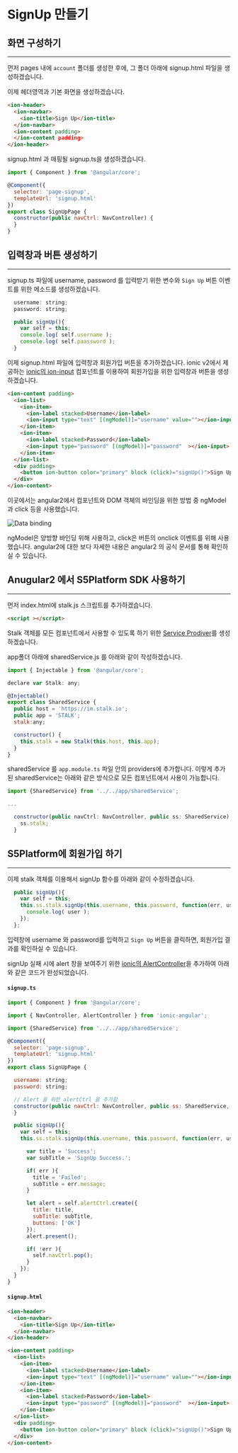 # SignUp 만들기

## 화면 구성하기
-----------

먼저 pages 내에 `account` 폴더를 생성한 후에, 그 폴더 아래에 signup.html 파일을 생성하겠습니다.

이제 헤더영역과 기본 화면을 생성하겠습니다.

```html
<ion-header>
  <ion-navbar>
    <ion-title>Sign Up</ion-title>
  </ion-navbar>
  <ion-content padding>
  </ion-content padding>
</ion-header>
``` 

signup.html 과 매핑될 signup.ts을 생성하겠습니다.

```javascript
import { Component } from '@angular/core';

@Component({
  selector: 'page-signup',
  templateUrl: 'signup.html'
})
export class SignUpPage {
  constructor(public navCtrl: NavController) {
  }
}
```

## 입력창과 버튼 생성하기
-----------

signup.ts 파일에 username, password 를 입력받기 위한 변수와 `Sign Up` 버튼 이벤트를 위한 메소드를 생성하겠습니다.

```javascript
  username: string;
  password: string;

  public signUp(){
    var self = this;
    console.log( self.username );
    console.log( self.paassword );
  }
 ```

이제 signup.html 파일에 입력창과 회원가입 버튼을 추가하겠습니다.
ionic v2에서 제공하는 [ionic의 ion-input](http://ionicframework.com/docs/v2/components/#stacked-labels) 컴포넌트를 이용하여 회원가입을 위한 입력창과 버튼을 생성하겠습니다.
  
```html
<ion-content padding>
  <ion-list>
    <ion-item>
      <ion-label stacked>Username</ion-label>
      <ion-input type="text" [(ngModel)]="username" value=""></ion-input>
    </ion-item>
    <ion-item>
      <ion-label stacked>Password</ion-label>
      <ion-input type="password" [(ngModel)]="password"  ></ion-input>
    </ion-item>
  </ion-list>
  <div padding>
    <button ion-button color="primary" block (click)="signUp()">Sign Up</button>
  </div>
</ion-content>
```

이곳에서는 angular2에서 컴포넌트와 DOM 객체의 바인딩을 위한 방법 중 ngModel 과 click 등을 사용했습니다.

![Data binding](http://i0.wp.com/angular.io/resources/images/devguide/architecture/databinding.png?resize=270%2C251&ssl=1)

ngModel은 양방향 바인딩 위해 사용하고, click은 버튼의 onclick 이벤트를 위해 사용했습니다.
angular2에 대한 보다 자세한 내용은 angular2 의 공식 문서를 통해 확인하실 수 있습니다.

## Anugular2 에서 S5Platform SDK 사용하기
-----------

먼저 index.html에 stalk.js 스크립트를 추가하겠습니다.

```html
<script ></script>
```

Stalk 객체를 모든 컴포넌트에서 사용할 수 있도록 하기 위한 [Service Prodiver](https://angular.io/docs/ts/latest/guide/ngmodule.html#!#providers)를 생성하겠습니다.

app폴더 아래에 sharedService.js 를 아래와 같이 작성하겠습니다.

```javascript
import { Injectable } from '@angular/core';

declare var Stalk: any;

@Injectable()
export class SharedService {
  public host = 'https://im.stalk.io';
  public app = 'STALK';
  stalk:any;

  constructor() {
    this.stalk = new Stalk(this.host, this.app);
  }
}
```

sharedService 를 `app.module.ts` 파일 안의 providers에 추가합니다.
이렇게 추가된 sharedService는 아래와 같은 방식으로 모든 컴포넌트에서 사용이 가능합니다.

```javascript
import {SharedService} from '../../app/sharedService';

...

  constructor(public navCtrl: NavController, public ss: SharedService) {
    ss.stalk;
  }
```

## S5Platform에 회원가입 하기
-----------

이제 stalk 객체를 이용해서 signUp 함수를 아래와 같이 수정하겠습니다.

```javascript
  public signUp(){
    var self = this;
    this.ss.stalk.signUp(this.username, this.password, function(err, user){
      console.log( user );
    });
  };
```

입력창에 username 와 password를 입력하고 `Sign Up` 버튼을 클릭하면, 회원가입 결과를 확인하실 수 있습니다.

signUp 실패 시에 alert 창을 보여주기 위한 [ionic의 AlertController](http://ionicframework.com/docs/v2/api/components/alert/AlertController/)을 추가하여 아래와 같은 코드가 완성되었습니다.

#### `signup.ts`

```javascript
import { Component } from '@angular/core';

import { NavController, AlertController } from 'ionic-angular';

import {SharedService} from '../../app/sharedService';

@Component({
  selector: 'page-signup',
  templateUrl: 'signup.html'
})
export class SignUpPage {

  username: string;
  password: string;

  // Alert 을 위한 alertCtrl 을 추가함
  constructor(public navCtrl: NavController, public ss: SharedService, public alertCtrl: AlertController) {
  }

  public signUp(){
    var self = this;
    this.ss.stalk.signUp(this.username, this.password, function(err, user){

      var title = 'Success';
      var subTitle = 'SignUp Success.';

      if( err ){
        title = 'Failed';
        subTitle = err.message;
      }

      let alert = self.alertCtrl.create({
        title: title,
        subTitle: subTitle,
        buttons: ['OK']
      });
      alert.present();

      if( !err ){
        self.navCtrl.pop();
      }
    });
  }
}
```

#### `signup.html`
```html
<ion-header>
  <ion-navbar>
    <ion-title>Sign Up</ion-title>
  </ion-navbar>
</ion-header>

<ion-content padding>
  <ion-list>
    <ion-item>
      <ion-label stacked>Username</ion-label>
      <ion-input type="text" [(ngModel)]="username" value=""></ion-input>
    </ion-item>
    <ion-item>
      <ion-label stacked>Password</ion-label>
      <ion-input type="password" [(ngModel)]="password"  ></ion-input>
    </ion-item>
  </ion-list>
  <div padding>
    <button ion-button color="primary" block (click)="signUp()">Sign Up</button>
  </div>
</ion-content>
```